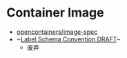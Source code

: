 # Container Image

- [opencontainers/image-spec](https://github.com/opencontainers/image-spec)
- ~[Label Schema Convention DRAFT](http://label-schema.org/rc1/)~
  - 废弃
